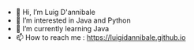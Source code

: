 - 👋 Hi, I’m Luig D'annibale
- 👀 I’m interested in Java and Python
- 🌱 I’m currently learning Java
- 📫 How to reach me : https://luigidannibale.github.io

